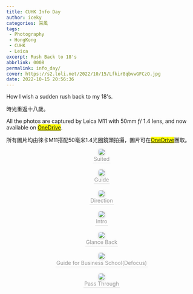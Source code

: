 ```yaml
---
title: CUHK Info Day
author: iceky
categories: 采風
tags:
 - Photography
 - HongKong
 - CUHK
 - Leica
excerpt: Rush Back to 18's
abbrlink: 0008
permalink: info_day/
cover: https://s2.loli.net/2022/10/15/Lfkir8qbvwGFCzO.jpg
date: 2022-10-15 20:56:36
---
```

How I wish a sudden rush back to my 18's.

時光重返十八歲。

All the photos are captured by Leica M11 with 50mm ƒ/ 1.4 lens, and now available on <mark>[OneDrive](https://mycuhk-my.sharepoint.com/:f:/g/personal/1155152798_link_cuhk_edu_hk/EsqrKTE_o55DuuwFMZ6bqq8Bq4TzPi1cTAtQrHw5HrxxYQ?e=tJFEYC)</mark>.

所有圖片均由徠卡M11搭配50毫米1.4光圈鏡頭拍攝，圖片可在<mark>[OneDrive](https://mycuhk-my.sharepoint.com/:f:/g/personal/1155152798_link_cuhk_edu_hk/EsqrKTE_o55DuuwFMZ6bqq8Bq4TzPi1cTAtQrHw5HrxxYQ?e=tJFEYC)</mark>獲取。

<center>
    <img style="border-radius: 0.3125em;
    box-shadow: 0 2px 4px 0 rgba(34,36,38,.12),0 2px 10px 0 rgba(34,36,38,.08);" 
    src="https://i0.hdslb.com/bfs/album/f0c307f4a0a7fbb2b1c5310339bd43639ecf7131.jpg">
    <br>
    <div style="color:orange; border-bottom: 1px solid #d9d9d9;
    display: inline-block;
    color: #999;
    padding: 2px;">Suited</div>
</center>

<br/>

<center>
    <img style="border-radius: 0.3125em;
    box-shadow: 0 2px 4px 0 rgba(34,36,38,.12),0 2px 10px 0 rgba(34,36,38,.08);" 
    src="https://i0.hdslb.com/bfs/album/1ca4abf502e2835463a838592a90d64b9301534d.jpg">
    <br>
    <div style="color:orange; border-bottom: 1px solid #d9d9d9;
    display: inline-block;
    color: #999;
    padding: 2px;">Guide</div>
</center>

<br/>

<center>
    <img style="border-radius: 0.3125em;
    box-shadow: 0 2px 4px 0 rgba(34,36,38,.12),0 2px 10px 0 rgba(34,36,38,.08);" 
    src="https://i0.hdslb.com/bfs/album/113614f52e150bbf17ce1446a6385ab4efc7a3e0.jpg">
    <br>
    <div style="color:orange; border-bottom: 1px solid #d9d9d9;
    display: inline-block;
    color: #999;
    padding: 2px;">Direction</div>
</center>

<br/>

<center>
    <img style="border-radius: 0.3125em;
    box-shadow: 0 2px 4px 0 rgba(34,36,38,.12),0 2px 10px 0 rgba(34,36,38,.08);" 
    src="https://i0.hdslb.com/bfs/album/5706ce5ba54c2a87a9f49f15f8474ba0fe13413d.jpg">
    <br>
    <div style="color:orange; border-bottom: 1px solid #d9d9d9;
    display: inline-block;
    color: #999;
    padding: 2px;">Intro</div>
</center>

<br/>

<center>
    <img style="border-radius: 0.3125em;
    box-shadow: 0 2px 4px 0 rgba(34,36,38,.12),0 2px 10px 0 rgba(34,36,38,.08);" 
    src="https://i0.hdslb.com/bfs/album/1f333c39c004a83404f1b5037cc08909168e5c82.jpg">
    <br>
    <div style="color:orange; border-bottom: 1px solid #d9d9d9;
    display: inline-block;
    color: #999;
    padding: 2px;">Glance Back</div>
</center>

<br/>

<center>
    <img style="border-radius: 0.3125em;
    box-shadow: 0 2px 4px 0 rgba(34,36,38,.12),0 2px 10px 0 rgba(34,36,38,.08);" 
    src="https://i0.hdslb.com/bfs/album/0ba808da2634bcead24eb08a3c467b55c48f4fdf.jpg">
    <br>
    <div style="color:orange; border-bottom: 1px solid #d9d9d9;
    display: inline-block;
    color: #999;
    padding: 2px;">Guide for Business School(Defocus)</div>
</center>

<br/>

<center>
    <img style="border-radius: 0.3125em;
    box-shadow: 0 2px 4px 0 rgba(34,36,38,.12),0 2px 10px 0 rgba(34,36,38,.08);" 
    src="https://i0.hdslb.com/bfs/album/d7607ef8468c968d6c9d8a11360fbc4e67732658.jpg">
    <br>
    <div style="color:orange; border-bottom: 1px solid #d9d9d9;
    display: inline-block;
    color: #999;
    padding: 2px;">Pass Through</div>
</center>

<br/>